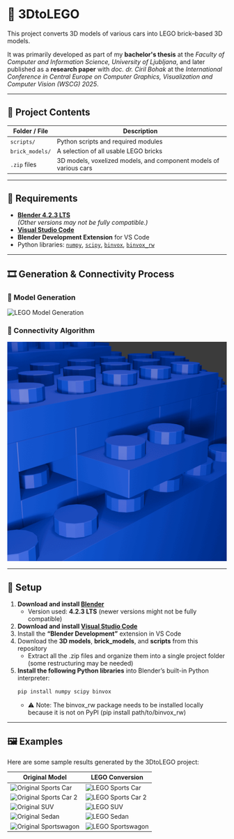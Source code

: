 # 🧱 3DtoLEGO

This project converts 3D models of various cars into LEGO brick–based 3D models.

It was primarily developed as part of my **bachelor's thesis** at the *Faculty of Computer and Information Science, University of Ljubljana*, and later published as a **research paper** with *doc. dr. Ciril Bohak* at the *International Conference in Central Europe on Computer Graphics, Visualization and Computer Vision (WSCG) 2025*.

---

## 📁 Project Contents

| Folder / File | Description |
|----------------|-------------|
| `scripts/` | Python scripts and required modules |
| `brick_models/` | A selection of all usable LEGO bricks |
| `.zip` files | 3D models, voxelized models, and component models of various cars |

---

## 🧩 Requirements
- [**Blender 4.2.3 LTS**](https://www.blender.org/download/lts/)  
  *(Other versions may not be fully compatible.)*
- [**Visual Studio Code**](https://code.visualstudio.com/)
- **Blender Development Extension** for VS Code  
- Python libraries: [`numpy`](https://pypi.org/project/numpy/), [`scipy`](https://pypi.org/project/scipy/), [`binvox`](https://www.patrickmin.com/binvox/), [`binvox_rw`](https://github.com/dimatura/binvox-rw-py)

---

## 🎞️ Generation & Connectivity Process

### 🧱 Model Generation

![LEGO Model Generation](<img src="images/Progression/progression.gif" width="400">)

### 🔗 Connectivity Algorithm

![Connectivity algorithm](images/Progression/connectivity_algorithm.gif)

---

## 🚀 Setup

1. **Download and install [Blender](https://www.blender.org/)**  
   - Version used: **4.2.3 LTS** (newer versions might not be fully compatible)
2. **Download and install [Visual Studio Code](https://code.visualstudio.com/)**  
3. Install the **“Blender Development”** extension in VS Code  
4. Download the **3D models**, **brick_models**, and **scripts** from this repository  
   - Extract all the .zip files and organize them into a single project folder (some restructuring may be needed)
5. **Install the following Python libraries** into Blender’s built-in Python interpreter:
   ```bash
   pip install numpy scipy binvox
    ```
    - ⚠️ Note: The binvox_rw package needs to be installed locally because it is not on PyPI (pip install path/to/binvox_rw)

---

## 🖼️ Examples

Here are some sample results generated by the 3DtoLEGO project:

| Original Model | LEGO Conversion |
|----------------|----------------|
| ![Original Sports Car](images/R8/r8_model_angled.png) | ![LEGO Sports Car](images/R8/r8_lego_angled.png) |
| ![Original Sports Car 2](images/Ferrari/ferrari_model_angled.png) | ![LEGO Sports Car 2](images/Ferrari/ferrari_lego_angled.png) |
| ![Original SUV](images/G-Class/g_class_model_angled.png) | ![LEGO SUV](images/G-Class/g_class_lego_angled.png) |
| ![Original Sedan](images/C-Class/c_class_model_angled.png) | ![LEGO Sedan](images/C-Class/c_class_lego_angled.png) |
| ![Original Sportswagon](images/RS4/rs4_model_angled.png) | ![LEGO Sportswagon](images/RS4/rs4_lego_angled.png) |
